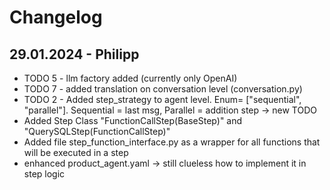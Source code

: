 # Changelog

## 29.01.2024 - Philipp
- TODO 5 - llm factory added (currently only OpenAI)
- TODO 7 - added translation on conversation level (conversation.py)
- TODO 2 - Added step_strategy to agent level. Enum= ["sequential", "parallel"]. Sequential = last msg, Parallel = addition step -> new TODO
- Added Step Class "FunctionCallStep(BaseStep)" and "QuerySQLStep(FunctionCallStep)"
- Added file step_function_interface.py as a wrapper for all functions that will be executed in a step
- enhanced product_agent.yaml -> still clueless how to implement it in step logic
